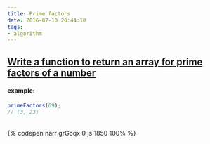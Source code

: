 ```yaml
---
title: Prime factors
date: 2016-07-10 20:44:10
tags:
- algorithm
---
```

## [Write a function to return an array for prime factors of a number](http://www.thatjsdude.com/interview/js1.html)

#### example:

```javascript
primeFactors(69);
// [3, 23]
```

<!-- more -->

<br>{% codepen narr grGoqx 0 js 1850 100% %}
